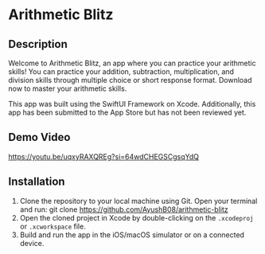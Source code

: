 # Arithmetic Blitz

## Description
Welcome to Arithmetic Blitz, an app where you can practice your arithmetic skills! You can practice your addition, subtraction, multiplication, and division skills through multiple choice or short response format. Download now to master your arithmetic skills.

This app was built using the SwiftUI Framework on Xcode. Additionally, this app has been submitted to the App Store but has not been reviewed yet.

## Demo Video
https://youtu.be/uqxyRAXQREg?si=64wdCHEGSCgsqYdQ

## Installation
1. Clone the repository to your local machine using Git. Open your terminal and run: git clone https://github.com/AyushB08/arithmetic-blitz
2. Open the cloned project in Xcode by double-clicking on the `.xcodeproj` or `.xcworkspace` file.
3. Build and run the app in the iOS/macOS simulator or on a connected device. 
